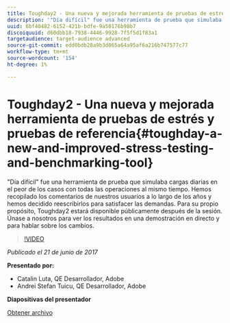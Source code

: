 ```yaml
---
title: Toughday2 - Una nueva y mejorada herramienta de pruebas de estrés y pruebas de referencia
description: '"Día difícil" fue una herramienta de prueba que simulaba cargas diarias en el peor de los casos con todas las operaciones al mismo tiempo. Hemos recopilado los comentarios de nuestros usuarios a lo largo de los años y hemos decidido reescribirlos para satisfacer las demandas.'
uuid: 6bf40482-6152-421b-bdfe-9a50176b98b7
discoiquuid: d60dbb18-7938-4446-9928-7f5f5d1f83a1
targetaudience: target-audience advanced
source-git-commit: edd0bdb28a9b3d065a64a95af6a216b747577c77
workflow-type: tm+mt
source-wordcount: '154'
ht-degree: 1%

---
```


# Toughday2 - Una nueva y mejorada herramienta de pruebas de estrés y pruebas de referencia{#toughday-a-new-and-improved-stress-testing-and-benchmarking-tool}

&quot;Día difícil&quot; fue una herramienta de prueba que simulaba cargas diarias en el peor de los casos con todas las operaciones al mismo tiempo. Hemos recopilado los comentarios de nuestros usuarios a lo largo de los años y hemos decidido reescribirlos para satisfacer las demandas. Para su propio propósito, Toughday2 estará disponible públicamente después de la sesión. Únase a nosotros para ver los resultados en una demostración en directo y para hablar sobre los cambios.

>[!VIDEO](https://video.tv.adobe.com/v/18935/?quality=9)

*Publicado el 21 de junio de 2017*

**Presentado por:**

* Catalin Luta, QE Desarrollador, Adobe
* Andrei Stefan Tuicu, QE Desarrollador, Adobe

**Diapositivas del presentador**

[Obtener archivo](assets/aem-gems-toughday2.pdf)
<!--
[Get back to the Overview](https://helpx.adobe.com/experience-manager/kt/eseminars/gems/aem-index.html)
-->
